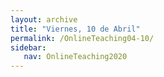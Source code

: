 ```yaml
---
layout: archive
title: "Viernes, 10 de Abril"
permalink: /OnlineTeaching04-10/
sidebar:
   nav: OnlineTeaching2020
---
```

<!---
> **ANUNCIOS:**  
>

> **PLAN PARA HOY:**
>

> **Tarea:**
>
-->
